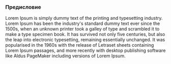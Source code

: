 ### Предисловие

Lorem Ipsum is simply dummy text of the printing and typesetting industry. Lorem Ipsum has been the industry's standard dummy text
ever since the 1500s, when an unknown printer took a galley of type and scrambled it to make a type specimen book. It has survived not only
five centuries, but also the leap into electronic typesetting, remaining essentially unchanged. It was popularised in the 1960s with the release
of Letraset sheets containing Lorem Ipsum passages, and more recently with desktop publishing software like Aldus PageMaker including versions of
Lorem Ipsum.